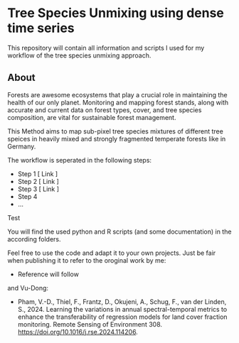 # Tree Species Unmixing using dense time series
This repository will contain all information and scripts I used for my workflow of the tree species unmixing approach. 

## About
Forests are awesome ecosystems that play a crucial role in maintaining the health of our only planet.
Monitoring and mapping forest stands, along with accurate and current data on forest types, cover, and tree species composition, are vital for sustainable forest management.

This Method aims to map sub-pixel tree species mixtures of different tree speices in heavily mixed and strongly fragmented temperate forests like in Germany.

The workflow is seperated in the following steps:

* Step 1 [ Link ]
* Step 2 [ Link ]
* Step 3 [ Link ]
* Step 4
* ...

Test

You will find the used python and R scripts (and some documentation) in the according folders.

Feel free to use the code and adapt it to your own projects.
Just be fair when publishing it to refer to the oroginal work by me:

* Reference will follow

and Vu-Dong:

* Pham, V.-D., Thiel, F., Frantz, D., Okujeni, A., Schug, F., van der Linden, S., 2024. Learning the variations in annual spectral-temporal metrics to enhance the transferability of regression models for land cover fraction monitoring. Remote Sensing of Environment 308. https://doi.org/10.1016/j.rse.2024.114206.



